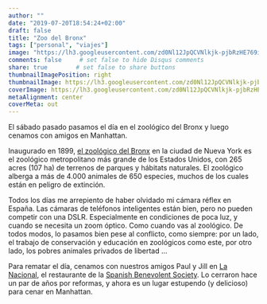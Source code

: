 ```yaml
---
author: ""
date: "2019-07-20T18:54:24+02:00"
draft: false
title: "Zoo del Bronx"
tags: ["personal", "viajes"]
image: "https://lh3.googleusercontent.com/zd0Nl12JpQCVNlkjk-pjbRzHE769iBajJwfi3ptUz6teDJls6WvHBG-U2uRBYbJA4PjjsJLW7QMvaJZH7jzsDiRdCX_0NpkC6Nfv_8t8ujJz9YUt_YOwQzx7zfJ6g1-kXhzYYJsbVK4=w1920-h1080"
comments: false     # set false to hide Disqus comments
share: true        # set false to share buttons
thumbnailImagePosition: right
thumbnailImage: https://lh3.googleusercontent.com/zd0Nl12JpQCVNlkjk-pjbRzHE769iBajJwfi3ptUz6teDJls6WvHBG-U2uRBYbJA4PjjsJLW7QMvaJZH7jzsDiRdCX_0NpkC6Nfv_8t8ujJz9YUt_YOwQzx7zfJ6g1-kXhzYYJsbVK4=w1920-h1080
coverImage: https://lh3.googleusercontent.com/zd0Nl12JpQCVNlkjk-pjbRzHE769iBajJwfi3ptUz6teDJls6WvHBG-U2uRBYbJA4PjjsJLW7QMvaJZH7jzsDiRdCX_0NpkC6Nfv_8t8ujJz9YUt_YOwQzx7zfJ6g1-kXhzYYJsbVK4=w1920-h1080
metaAlignment: center
coverMeta: out
---
```


El sábado pasado pasamos el día en el zoológico del Bronx y luego cenamos con amigos en Manhattan.

<!--more-->

Inaugurado en 1899, [el zoológico del Bronx](https://bronxzoo.com/) en la ciudad de Nueva York es el zoológico metropolitano más grande de los Estados Unidos, con 265 acres (107 ha) de terrenos de parques y hábitats naturales. El zoológico alberga a más de 4.000 animales de 650 especies, muchos de los cuales están en peligro de extinción.

Todos los días me arrepiento de haber olvidado mi cámara réflex en España. Las cámaras de teléfonos inteligentes están bien, pero no pueden competir con una DSLR. Especialmente en condiciones de poca luz, y cuando se necesita un zoom óptico. Como cuando vas al zoológico.
De todos modos, lo pasamos bien pese al conflicto, como siempre: por un lado, el trabajo de conservación y educación en zoológicos como este, por otro lado, los pobres animales privados de libertad ...

Para rematar el día, cenamos con nuestros amigos Paul y Jill en [La Nacional](https://lanacionalrestaurant.com/), el restaurante de la [Spanish Benevolent Society](https://lanacional.org/). Lo cerraron hace un par de años por reformas, y ahora es un lugar estupendo (y delicioso) para cenar en Manhattan.

<script src="https://cdn.jsdelivr.net/npm/publicalbum@latest/embed-ui.min.js" async></script>
<div class="pa-gallery-player-widget" style="width:100%; height:480px; display:none;"
  data-link="https://photos.app.goo.gl/Z3jMDXpiExMAARTTA"
  data-title="101 new photos by Jorge Cortell">
  <img data-src="https://lh3.googleusercontent.com/Qx6A0em9HOyghFE2n-oPNW_BJRhvIvKjcvAll0qHRWkrCeZdmDqJz8R8mv-dyHqiXFctKc2FR0mhYrlpF2vMU3PcM4ONbhlCUWB18MeUA1aYnwugY15xoUbhF0cibK1hUdQvf3NBI8I=w1920-h1080" src="" alt="" />
  <img data-src="https://lh3.googleusercontent.com/3nxiKkaSmUNb1m0pvjvIZkzyLgJQxPoQxbyI_UmeJNSIQqSnNgwzemKnO6MqaiSuP9M-_R_aeqjS5aIGvLYJhMIsjnFsVc6aqEEpE34FbDgWGhtzNGwx1jazrzyOMGhiKNm-iwofKKM=w1920-h1080" src="" alt="" />
  <img data-src="https://lh3.googleusercontent.com/sagoHP-V1uCOcSQ5PSK71XOsM78p8I_3AdWZjxTnL5RYguccX40XVrqx7JF12GZbSEBtjan5gDCtMuivE94YllviL1bg1jbMPoDitbhwMDhh2HZLfIOtRQYVsdnUyzWKn05dPA1sNJk=w1920-h1080" src="" alt="" />
  <img data-src="https://lh3.googleusercontent.com/7PlhUzdd31QqATx7JjG7VV8y-zLQ9PcMvFizVmusJda2Uunv7ZI1NjBXXDTDmhi4aLzn-7YzVE58BYod_4vksowwGtei9R_iHEaSrgIvHDmwLMzo5pm1r_x4urTSvjWsV88HgR3QX1A=w1920-h1080" src="" alt="" />
  <img data-src="https://lh3.googleusercontent.com/FGSMpj-UYmWunaZvPSrdvK19ZRNiZWzlYMpFzk7EBByIiMXikJMynfGJWpphKr8G7PSs1y7KLOdYrDhmrIxfd3pF9quARvG22gSy8HPJmY3eY7qw-qguNY5jpmxLzv1FxysAqzxPPxs=w1920-h1080" src="" alt="" />
  <img data-src="https://lh3.googleusercontent.com/7vLJaykoMrAcCDL__ohrIdY4_6sndJblR9LS6KlEvYEi-B4dU1hTT5cACrOlxYIDuGiZHeZYAFpyqkKAMWhLicmwFkAP-7sL2G9_lI2UuqX7qGbB2hG7l_OFViaxXwysxJ05s9sH1I0=w1920-h1080" src="" alt="" />
  <img data-src="https://lh3.googleusercontent.com/s8m7hkt2VDuAGJmoUolGewGiSwQzoLCy9O8_nvoo0VUAWOW978KNGK9rhzA7KQbSESzskRvSFgcU4LVJcgWKiTUQ0WU8YTN84sYKYZQ9DmddXeaU-AInGvi6nh8u6Ofz8C4BtPN0zT8=w1920-h1080" src="" alt="" />
  <img data-src="https://lh3.googleusercontent.com/97HYQJhx5GhAZZEHnbokzQp2TLbXPM-5UfGA79QaEUHfYqOmVkc_5aKOIVWLulv1v9xyoVT3Q6y7jtDcHeMfyBydzd8ijpCJBEMQU3oUOqVTfoX_3Y2e7R0_j76fpORfh8riL_xGsFc=w1920-h1080" src="" alt="" />
  <img data-src="https://lh3.googleusercontent.com/G4-o0kOWqU-br22m84qEKYPkdw7-6u2u7d7teZmCGvqUMvHtdqDG66tv9_CSj99YqF3TEnrfurnAH53GloFi4Qh6RocM40RnAtsQq8lhypuRfIDn2IKMgkfjzJ0VANs_KWsXifhaGFU=w1920-h1080" src="" alt="" />
  <img data-src="https://lh3.googleusercontent.com/-i1B3DmoGncUYrCTsfkUzJ0ZJGrTHOyxftO6zj7RNllTvXaR9Il44YTLIqIL8LTtTPwMHYPZJkGexfELRlFIOS0xQos0sQ6CCNablCkl-oX4Hv4au9eaOd8RVHMEFSAbGuUHr65rpHM=w1920-h1080" src="" alt="" />
  <img data-src="https://lh3.googleusercontent.com/hldizO264m0CFPpuVooyZrm_At7cfIrhbt4_f27x0H9fF-9D_khjkRJ80pHPTB8GrQVjLJ_npCFy1uB2FvSfBzB-gik5_kg0vZgm58rTVW1C7jliRabnxn0ydS1riTBFztbmSnVMhUw=w1920-h1080" src="" alt="" />
  <img data-src="https://lh3.googleusercontent.com/CVG-SKcpH0WU8sTrEGwyyTHQqtxptHLRfpfUdAnRjkZDtFZasd7k0F5I4vudt0-8T0l45AcY6bkMpp79MJOgrPQVx5rT93-WRKbGkpHHOfb-4VSZ_jHwRVOPX2-nC-EBJf9T8nbtKsk=w1920-h1080" src="" alt="" />
  <img data-src="https://lh3.googleusercontent.com/y3PMek1w_75JZ3tRN4RX0eNm2PcKpklpgYP933DFZWt7Hkal5DuissG92kdSCi27u8uzzScnBSzFMtci7qEYh6tq2p71r1tSnIhMUbAeAKDsbTiBiG0_NzptLLLkSDugDNrXjDkiYEg=w1920-h1080" src="" alt="" />
  <img data-src="https://lh3.googleusercontent.com/6UDV36TyGSh029bvsBLyiToGfO3Rl7M90BobZfWmnBIBYVBZ7ubmgrRMtToTNPNkWhGZMAyn5_1bfr4-B3tyJh5N4KcMtopg6YMS7v69KftxCFD--p_BpTGRorFCILGApE46ztjzaQo=w1920-h1080" src="" alt="" />
  <img data-src="https://lh3.googleusercontent.com/3_4606XnxFaB2WmKqBiXf9WlETgXfz8sAexpuO8MppxV35BMxqAcKc82I0E8Ra4f7DSJj62oiU8V0wqkmNQrQNdgRdlaoBxLCuJYI5oHsHWqEq6sbBp7WNJHIVgM78ykzy0aqWosYP8=w1920-h1080" src="" alt="" />
  <img data-src="https://lh3.googleusercontent.com/wSeTaVAq7xgVY6R3crUVFWaXNw7JEvGSa_MiJqhReSnwu2nD2hfMrm-YUIN2FYEbVEfVzuWyRy3AeLY4nW-K5BNHowKsPrSSHyMUc5txgvWOjq0-5TqDmlyJYk6Yhquy0fRwDlgHKLg=w1920-h1080" src="" alt="" />
  <img data-src="https://lh3.googleusercontent.com/Xwei2PZNihb3PNKv9ctAXab1UYgVK5Cb6foQDY7wCAIpMcKszMNr5KrUmsZ-JpKLTsCpznL13m8nL3658WRR8O4fi0U1Kuf7AFIJUIBNmM3nQDkTHGdU2zrc91E_PwiP_0D1QZSGss8=w1920-h1080" src="" alt="" />
  <img data-src="https://lh3.googleusercontent.com/A20iiOQ14SNxbz5jA1qrnW1LbhojXC9tRlchT9cJH4ErSOy7ce8_1nRkswDaaKRgB3BmykJfyrdj_Zk-L1Z5fS5IpaqWBuMNUA63gjFsLwjwEfTiTHOjN7t_XZHUIP9y_YGQzYfnPaI=w1920-h1080" src="" alt="" />
  <img data-src="https://lh3.googleusercontent.com/8HbAmhG21ZAwDg8DEUimyAvMfJ_AwQqflkFF_u-f8lWwfHdTk09ORttO_3qzDJLdxS-7gysLy_v6Ok_4TAvJObJJVhfmjDuy_DgnRP5jVfIZzBuK05HpNjqfqVnHzyezpx_vCLok3Ek=w1920-h1080" src="" alt="" />
  <img data-src="https://lh3.googleusercontent.com/oDVGPx75ih3oSdE1BBB-MdHwB0mRumzIsgieU9qwOHZPtzIAWW0uhdWMX48S-J0yajGKxGNbFyZ7HGm3xWYQwLw6fCjKMxVwKv2w3h6DEr34MkxqJupMS-IYDCQFdoBp3m4eQlGyot0=w1920-h1080" src="" alt="" />
  <img data-src="https://lh3.googleusercontent.com/yVfk93-WYDpMAhaxes_B1GVGKHEnRiiN2gv5Y9F0TFxo5GQvR01rLDa7ioFVU0VCwF-vTucCKxmpSjk-gtM-vQ6DzNn0xkIDA3Xkie5CqrAa-BmQeo7_tTTxaO__3vkLYinkrjjNy1s=w1920-h1080" src="" alt="" />
  <img data-src="https://lh3.googleusercontent.com/JouxZLS-SXUJwbcBhySR8sf6JeZ9olqLivgDFGlKvzF1URXfLJOPkbvlZz5671ok8scnjxxMGcFbtpy1EEs_Y6fFuYUmnd8QFQXymmINcgNW08nl30O42neUfpbLBJVR6VVJ9a0LaWk=w1920-h1080" src="" alt="" />
  <img data-src="https://lh3.googleusercontent.com/kKNqo7bNfY_Ikz1-5OvC4qB4_DKlNUjcSqR9X0tp4G2npufCr74pRGL5cVYDljEnbY3fuNAhW-SnjMLhZl3SdX0bsBU4NSlhKJun5-YaxpdN7yJ3a5xneLPtYfapCHFTqGW6Apx-4FI=w1920-h1080" src="" alt="" />
  <img data-src="https://lh3.googleusercontent.com/mP_F6r9Lgfkgfr_Gwv5Y-Kq-XHl28-wQ_sBK-oSdFVMp5SyufAdoVXDCTEExG9G36s8PlQsZBp4-3pahiINQTU9azAjh9LPqGDf3KAO6t-Q_eEDyUen8Jz1KRdeX_zDRSYMBSzb4sXA=w1920-h1080" src="" alt="" />
  <img data-src="https://lh3.googleusercontent.com/XJffd01S7mHIM8ZgLjvCk1ZlzXv2dq_Fw8kOuGNZtRkdKNZIAG4-jNHWo0jXw3FPyxIrm9iiampPT8KQVznxUp5J6ie1c23s6c_tSGNYyNWmqhaCesH-XzJZVTWxsj5cHCkK05mZRCY=w1920-h1080" src="" alt="" />
  <img data-src="https://lh3.googleusercontent.com/IZwM3unsAfY5aU6bQNECtGHTFVkkco7QSlS8NuqXhTJb60SPj8GcMq8Wow1UY8QO-gWWWOdAXZY_LBPeQ9wlNqX8983w1fjB_gsHVFY4zqHLdWB3odXfGB_uM8VnT9JEMz-sonXTXYI=w1920-h1080" src="" alt="" />
  <img data-src="https://lh3.googleusercontent.com/Ps68C2Wv8FlS5DQSyL6GffOO6ciWjIxmdW-zTMpa30IhqIYpK36EKsXtCi8YPOzZNi7L-iNOomh27A_Ke8PkRUkCbD1tjnPwF34ve9vvn1Uoz9CREClc5IiMxI7XgPEdCuoZpYYliSo=w1920-h1080" src="" alt="" />
  <img data-src="https://lh3.googleusercontent.com/__DD46Fsh8264-boP277wHKArj2NtOaVDB7SVLs6eUDVWtMbHgz8sHloLtlR_7yjrZU2XxxC-bOFE-4uKFZ1QD10rura264tVCyCMMQfwdwzguJP1MKjAszdH6hnIAHwmtYJ_-XFRS4=w1920-h1080" src="" alt="" />
  <img data-src="https://lh3.googleusercontent.com/JhzrjsS6BET08JNbyTfmBavbeIbYAD7hHSd2tYPNJzHovL5AzO0lq3Cvp8jGNivisxnbwI2yiBKW_JRNuaUAnDHqjFWlnFC6zRP888wQXgh6S5X8uk2hwezV5YszgeugKPzZcAxtZ3k=w1920-h1080" src="" alt="" />
  <img data-src="https://lh3.googleusercontent.com/ADTHvmuRcWbmawRsqbpaXBrKqklFzxkPEj5KhlXob25sDUedr5wbldalCy9KjqwkL-d0TEJ6lRfL2VsihF7Fd41taPuUtHZTPIRbo8LG4GVOSRrX1KMmcyJ8lkXsvHTiLpX5N-bX-BA=w1920-h1080" src="" alt="" />
  <img data-src="https://lh3.googleusercontent.com/BpkyU2-OzqIgfFa2wAEDDonYw8rkIORfqIe3zP3hmLbqcRmTBR6d7QPE8XtLQR3xtZed9IUI15ENFa72q5_XkaJcbY0kAa8sqOPokU4JYKVoAoE2Xzx66_1k8Gqz2fP4Snn4SnvF9z0=w1920-h1080" src="" alt="" />
  <img data-src="https://lh3.googleusercontent.com/RL9zCEcdpk95AYssUHdPJrpihgnRi_HMGp1SzjyN_MCO0Cx5YsIaVnP7jhc0lWP3FyjkXq9D2HIojkpqcVYl3Q4Jzom_c2Em0zWRGPr0muIN0PTPo7mQIHM6AEu8NIS-PYMigGeNsm4=w1920-h1080" src="" alt="" />
  <img data-src="https://lh3.googleusercontent.com/jF9Ks6Fu1IGP7GFMeCce5xskbrbY_-bNlQkUe-4UzvguGCQUt-nxe31RfuWUa0HK2JI_oS-Wt8aDPmvVmd35IPxQy-INXuqht1W7aFDhuczHEj0-MSGyXNwVC6qh8RX64CDzdEjmPKs=w1920-h1080" src="" alt="" />
  <img data-src="https://lh3.googleusercontent.com/9_5uwldagCbNfwxOAls2CXSWRuutPKIX12JBv1zdAxNSWnTOUKerL44S1kgedhjP9tc8ld1xsHie59M2Imxz5i7DqWSQ6D3S_mOh3agnYhsrMnTzB5zU3CE7LejNyGQ94cVBGVIHl4E=w1920-h1080" src="" alt="" />
  <img data-src="https://lh3.googleusercontent.com/is9EGp1z40q1Qm-FY4LcHPCnoAjuDFkEKzssOLbk02O27qveX7kYluCuRVv-E0LK8Sp5N3XLt26KiNbYwzByuDfkVSsd1IVtBCKlTnkIqTwafoBhGpO77Lwo9KpDloW8n2A2PtMO3Yk=w1920-h1080" src="" alt="" />
  <img data-src="https://lh3.googleusercontent.com/xBiDdypeI0eKsdXXYQRGxJQ4kP8ySbRPLOd5DLlS54SGgWjPaFTi6-T5jAgc8fwwMWEySnj4Wy524Rdzi3_DPjTMMnjkmhrJ7Pl_uq8S_OkkDvtUUfKXJeFr1n1GMCQbqW0bbosnDM0=w1920-h1080" src="" alt="" />
  <img data-src="https://lh3.googleusercontent.com/4vMFlEr1AUH8WiUcIpZZ1wWIzdXK8epTLN0grdeRRGrOyOGH72SGJDg-kVEZrNuxYVmBChqRMtMD6h8KOWAlfbHH1o4JYQkoA-1T0e6xDs_mZpbg2guLVR-R4snIPG1BNHYLhfQYrak=w1920-h1080" src="" alt="" />
  <img data-src="https://lh3.googleusercontent.com/d_B1kMXqGU9yhpwgMhMKbs63gSS804zAw1SIhyAY-zNA2TtWUnb6DY6Pmlsmr-TpAn-Wha1bktGRo90IqhP9-VJNSgTlqBSxNtHh0ksI08lCI5CkhEBpN-oeFdafCBDo2t95c2QSuIs=w1920-h1080" src="" alt="" />
  <img data-src="https://lh3.googleusercontent.com/mgFhQ46YPlqdiTutRc_6PACrBPFSpmXhu7dy9oAPy5q-VpbMrM0QogZelDtYzcdW2kIzRacMgbeBo8Z4IweaTGAKbFUYQrLqsKBgIiECsth1JqeRRGEtafh-TcjH4YsPs7_KJ0CBFjY=w1920-h1080" src="" alt="" />
  <img data-src="https://lh3.googleusercontent.com/jaQNiJnviqGMJEyGugTpiDPvTYYFK82fBnJzjUPTL4OlEG65SyGldlXQP4_Z0vfh5IJ3bS9kVIskt4wp6yMpaYY7N4JKRroF-G7L3LkU5b1HNiXGxYHYr04IfzBgtX_AV4N1FmxnIDo=w1920-h1080" src="" alt="" />
  <img data-src="https://lh3.googleusercontent.com/DUuk3zCc_czJphtr3VSOrksEqhTLzpDY39sRPpY3tzgoYpL_pI39pDbbpy7jamcUAnaTIkRXbMupMSLz-3LOXSZxhvAejuY9u7SXxYmmsuTOWrLonI-oZhuluHZ02LiD40NKGKTCuuI=w1920-h1080" src="" alt="" />
  <img data-src="https://lh3.googleusercontent.com/B_y2YP64KnyDEmLHorWnwNINhXfLrbf00IWjit5mop1aTNibMV6rUkEMLvYDyImixY2dtHhBmtDXFf9ITsfRmCASG2ba-QfdRmJMcVVWbQMMIbd34d3ovrWl5_qjaNl83Njzt2v4wbg=w1920-h1080" src="" alt="" />
  <img data-src="https://lh3.googleusercontent.com/PV8nZLO6NZnTiazZPdAMEsXUn998yu37wreZWTctE1UOgS0pTFjvqHFCFAlcikgVhhxqpeVPhRFZnAVMnSgB5jECoVsGK0PKApAMKXXnjewBf-ldZwbaPnlcQ-1IGKKEragLY8w8IDY=w1920-h1080" src="" alt="" />
  <img data-src="https://lh3.googleusercontent.com/DV0ulFh8j7QEbRVXXzPHhp-uDBZb0UgojzdKd0ZidX60jF02zPrJC7hLrI82kzXGgLhKZOq8kfMk2h3xNYLgl_0wh_iamUP7vtkWwATQJfVEGWKmJnFaWzSynNy8z46RerLutwhWIC4=w1920-h1080" src="" alt="" />
  <img data-src="https://lh3.googleusercontent.com/XuiuRQHNCupo2CjiKdCHhEoDMPNN6zvqF9hUnFAH-Q7YBHj5eMrWd2NDn_ECzbOBL83ot0FFjzFocu6RmFAPfIp3hVfam7jZskSVB8VlpAHbBzO3jyoJV02SUahK186HuMVM-nGJ7Tg=w1920-h1080" src="" alt="" />
  <img data-src="https://lh3.googleusercontent.com/gIx_0xg2DPixL9ZoL_6kXqSVh05T1Q1vPi8R_LgK-pHc9f6mnzZFdwhMiX6XHKsQ7UV9bAtSq64tl_62TIkbeCc4QVuUIn62Uxydre9Pre0OzcQUtVAaYQLTTA4vN2qxP3NdTaTBnrg=w1920-h1080" src="" alt="" />
  <img data-src="https://lh3.googleusercontent.com/w353ueEpUvjeXhCQBbiC4sUm1NgYTQaE-K_c9T-pJGrqzKbtHQy34rGcbnfDv0PcptoHhzeAVORiHdqXrzoLST-DFx_Hyl-OHgeI5c_3ruaG6OZK3H-1k6MheFtq3gL0mHBOrmfEIZo=w1920-h1080" src="" alt="" />
  <img data-src="https://lh3.googleusercontent.com/rO6e0K7ZKIBz-_0aYVuWaUOYPdhWQv90Wr-VLUHLWwvCNB28ArZsyt14wFQgwtLGP82FohwP84ksGebLwowPSwxrlIuZZuCSu0LMWKgdb9J2AsfqF5CnKPkNHMa-OVjjCcbYDyjKwH8=w1920-h1080" src="" alt="" />
  <img data-src="https://lh3.googleusercontent.com/wbUNTYHnCxW4xdK_WhvodpSRawrlyQVd2VNtAsWNIWiQ1WL7xdzvypmt-47ynV1vaJSCXn-55Yjxogon-toE2bSCipBPYTlwysC3zX7k7CJn_xXtdwl_g0Xo6auBIDqPH3RqE8UTfnY=w1920-h1080" src="" alt="" />
  <img data-src="https://lh3.googleusercontent.com/mjUIJq-uSU9M7XgNxtenyDUbVnqoVPSBmXDKkwYxRLAlThV6hHC6Dlk7nRWnCUlgySIuVac3Z847IYCGRKVasxK5f6gpR2AeDfPO1B93BwZ8BIwoVKry9oHT3d0Efes-bze-MzUbcxg=w1920-h1080" src="" alt="" />
  <img data-src="https://lh3.googleusercontent.com/OHeVU4b9iNNtBfssdh3F3r-EztFmz5QB1cLTMPvwMO1aCzwhltYu6t2XeWsqSSjjFY-63Ez9UtGaL5WdX3zK206KBEhzjb83N3ItlgazZG1s9IHLEQYTYCQP7J_Pf-YjTBZcOXO45kw=w1920-h1080" src="" alt="" />
  <img data-src="https://lh3.googleusercontent.com/OakKPLlX5fCjx50Pcdkk8eD2twOM0VoCyrr2Em5Y28KlG9M6nYG1ZVGqp0Oi8grHWD880LtjFGUOZnr8jhPpR135UGeV1yKgxSd8I7VP3lCoNBBYDFqm7lPqOJdy3ao98_mQdEhN9YY=w1920-h1080" src="" alt="" />
  <img data-src="https://lh3.googleusercontent.com/lOSVaheu7mCm8jwUDBDntkhI2Ar-GGTnm1HVma45MQKE8YeilBMnbS9EyP4K-Wbeck2vCUFbpfkLbJcktC_MuDTzZuutqrD-JmW83ZFYwrEPI7EjKTBb8kKS8Utej6d0uU-UpitxChE=w1920-h1080" src="" alt="" />
  <img data-src="https://lh3.googleusercontent.com/YMyYDAvDXugXRddbi0xiI3nADB4i9yUy5ixBK0B1Z4UJ3RR0z0reJf-L8aksTx7GrJCmN1T0ekPiRM3gw-GNRDZ_NRjiphHNmglFs-SZu1SXHbfscHVm4i4BqZAWPYYcfKGHHFjtlSE=w1920-h1080" src="" alt="" />
  <img data-src="https://lh3.googleusercontent.com/f6X9TcOglpvCFvY5kCH0fO2Eb04buqIMxBomqm20hLUlVFNhT0MMLYCCPAs-dvLZE2AzzZznlVELt8ovkwyfYwyTjuaVl-FKpRyXKK_D2YU6Rwr48eGV5si7ZKBVY1ZYG5aPFgwI-xI=w1920-h1080" src="" alt="" />
  <img data-src="https://lh3.googleusercontent.com/MFXXVDPAN3ZPi0od7dCRv6sU4jP0_hFvHGIwLv_9iytfUL1OQuTOO9AxMr0bmYwfc2ZTNhUuk-GC6Q9jJSBHwoRTQQPQH2Rbo5NLc3yIZashuLBPYRrRIAa-2rRGFM0fYf7ADmYT2F0=w1920-h1080" src="" alt="" />
  <img data-src="https://lh3.googleusercontent.com/qLTkR_121HBqwUHt4LodxKAmV0ouqX-N0Gb0DBAjiBhUsf8lk8e7cVkmPIXacJSbdewIE1sk8DfG5GMVgI8cd7Ny1PdSvLqPMGCL4-5CaCEKf6DosmLiDChmZgfgBG9ecmdrZbEl898=w1920-h1080" src="" alt="" />
  <img data-src="https://lh3.googleusercontent.com/4meWIsOQQnEruIhqmiCWz6UA5KpvmVzkjBt5rm6WylRG_e9xLLbgHrrIRAhS5_zn0Gz6P6S5fHLsa55nAZ6CelceMGGJJu39oHYjFyUXeIn0rwpu0YZqhiPZuVppYVEIiuT_ick68OU=w1920-h1080" src="" alt="" />
  <img data-src="https://lh3.googleusercontent.com/mERVIQfiSq7O1iBVGZimXcKUoC4qVYz3HJ6J92o1k9zoaaLaSuS9EVMsqPcfWmk5qwAVbNhWm_9AoXB0IUXQc0jhwBKZM1uRDcvclnG_UW2Blq9kbuC463bFH-tRBXmZvDPjGnmeP9s=w1920-h1080" src="" alt="" />
  <img data-src="https://lh3.googleusercontent.com/z9UtyhUh5sYUl0jQN49-_J0_Yio625wScYNEE7BrsAgXmV_e6fIbrYIstIu6ZYdKhW8HtCUpx1l7BtlWmi-KRBhefEeMkmpUrLLbPmc4Y5Cu_HjUTZtSTH5uKeW7vk4Ew0akcafzEKI=w1920-h1080" src="" alt="" />
  <img data-src="https://lh3.googleusercontent.com/4E64DbC8Md7PxWAHie3yBc3HU1xquUtuZ7kZ3y49L1GAA95YZ6yjHRi_kYLqa7WU2F3mdv3I0bzV15BojxAUWeBYoX_EivEk_OYcVoE-ydpdM6Gs2Sc7bcdaJJDrRSnc-eJFaUqEYZE=w1920-h1080" src="" alt="" />
  <img data-src="https://lh3.googleusercontent.com/EiuswlDwyfO5E9yC7_m_4B9Tyt-5GVWgHZoJEkTfd-5hwTWxQdghYajxCdKfAiW6JxignavcOqW26lybLlEfDuZF2m0HRTmhkjrJWd9APceAA70oxUkr0jRJkLQn1AJUREkq1_i1yrk=w1920-h1080" src="" alt="" />
  <img data-src="https://lh3.googleusercontent.com/Q8291veKG87LTzZx3EF2qyjQrinvcq01VSq_Fho9ZPx_LtFnqcXJZXKrQwItEac8DsPOmYhL0D2KFW6db8XHegHa7OP-3HccYYXQprrEUEsPeCu-99zpTe_Gc3sk2xD5_xn3K5u3ZNs=w1920-h1080" src="" alt="" />
  <img data-src="https://lh3.googleusercontent.com/DxBDuNg0xCWwGXiJbc792HKUJ0_qTJ_JyvGey0A1QnIpJS0vkaOU2N6ttY9g-7HTAzuxalsCIi9Kj6g4Wz9Po_Nh3ire8HSdcD8PQqHEjoHaazNRJsGvQsn9owW7OHt9axC9dxLsU3I=w1920-h1080" src="" alt="" />
  <img data-src="https://lh3.googleusercontent.com/yP7f2dQ4VFfb5TjlmLGDvFiizbko5H9rPpNkYtyBoNFg_egAcKI-WpnAYjDFJM57aqJlhx05uGIE8nmWlogtWu5Ec6tCs3BoNnKUZgb0zNkNHQeLJYcqv4woQW9V_Y0vmbNwrlFsBCE=w1920-h1080" src="" alt="" />
  <img data-src="https://lh3.googleusercontent.com/oQL7aodsdwHMVBzSx29DCiyg1A48B00IrsFlCSpka-i4dZKEYKOVFyHoRn9rSgrl3nmI-CWqQEYdl6lTIdqaWyR7-CcGeFcl5PIkCNCyTxS5HqKt4PCrQ88FNSIG9D2lUipN8pKt07k=w1920-h1080" src="" alt="" />
  <img data-src="https://lh3.googleusercontent.com/OUP--6oJEXh39D9HfEJdB6twWFpXQgC1WE5s8R3ItSACtrovz5cjYcZA9AplXEN7vpFh8PSP5GGhugiYRnN0El_nICNg_336ZomZisWw5POaTKeKEQMWpcxtTnYWzo9Z3qv6KoIWuMM=w1920-h1080" src="" alt="" />
  <img data-src="https://lh3.googleusercontent.com/plHQTXurZjYsEPQPnE1_Bl9aZOmhfV0VXR4S771ABP8S6pnpmRrCsXzWOFTua-SbHu7glYEVeyXMoIQGMqQJk3TWAZjzVOONPLWrYhSNr6y0LCoZImJoLyVCU0GnmZmdp2JUJAc_Urc=w1920-h1080" src="" alt="" />
  <img data-src="https://lh3.googleusercontent.com/GX6UVABh0sKAL3j2ulVIVVFgktMpz8MLPdb8MacD_7YTqUkhyP_3DYFLOFCaCgLuyUR31hA_8h2xME3ytzVo39Yho3X7-JY0XgWlkyGNDi7h5jox2ktrv04WNnpKQCNZ9QopCK0lZ7Y=w1920-h1080" src="" alt="" />
  <img data-src="https://lh3.googleusercontent.com/Iyr-8UAhKlprv3VWIDHBpCB30ipo1Rc9WKoTDIO6Zfzai8rAhfjSnGVOSsnS9Zl-6MX-kCQxHMzFBZ1u8Ux6lyAW8ZSjcJTRK4OXe6EcvHFR7UZZPj2gIhgaS-L45UXTlzXokXvfYqo=w1920-h1080" src="" alt="" />
  <img data-src="https://lh3.googleusercontent.com/aso3cjitbWCMox892Blvt6e7X-ooQ91ehOxEhGrKC8TdWOhKuhtaZIu1iNrYXuol4fgM62saVb0uIKm6Z3aHGiI96GeAHNAf5VUBRXHAfJFcQWW0YLjxil2stA7FRXxf_-Tl6P2Q7Nk=w1920-h1080" src="" alt="" />
  <img data-src="https://lh3.googleusercontent.com/M_B09qoJsK71EtVjAfbpRyQ7CK34omWWNV0BzxC44lwmmDVasygsZ5k26PPT0uXWUe4I1iJRCacWcd9UjmiK5tPFBPGgNiUARDObjzcLl1e7ieW9v0lW0o4WcK_znAM0mjCYoLolubw=w1920-h1080" src="" alt="" />
  <img data-src="https://lh3.googleusercontent.com/K96tzcQ2LuOqbAKlYAwjdXY2cTO0rO77KkD6-jr061nK0IBor5YDiEUSGv0bGsRnB_dmqh9mwjcuWRWRSf9gHpCx5yQwuKV0t1fqtMvJuY-pOHEmF-zQ0CWZ2DDV3acvhX_H2gLBIkI=w1920-h1080" src="" alt="" />
  <img data-src="https://lh3.googleusercontent.com/cA7j3yauVo5IUQpwDdtsuxnRBA_7iZxjm1lxeclBmyblUeWbYlblT9U2o9hXAhr0-rlw_vAE9ec0D3T9kV58XQeZphIFcYrgaZsxvh-W9_Dl6d5pzEBtSSfJrsEH62mXFf6SCszig2c=w1920-h1080" src="" alt="" />
  <img data-src="https://lh3.googleusercontent.com/-8yIfjRIYaP7k-2Brrsc31Wtll_-y3tQkh2aScH5jfkFsZLjHQYzycRqptVS_tq35yxa0sSvW98s9k-CIacEMSToojCpvQUXUIqunGu1wUnuetcOaSX0HMmYyZZtwn0EyelP51qrmpo=w1920-h1080" src="" alt="" />
  <img data-src="https://lh3.googleusercontent.com/CT3IBHgGTvyVRua2dguw0Ussqajuc6G5aBK18XTJC2gFnUM0UZGDB-QH43KkPAue53Wwxaf7cfcALTMUhLHB-mMVSTjSrJFdx8X_4SPqEwTTEA5g8uGMfzFM_rtU5HTOBeI3gF01p28=w1920-h1080" src="" alt="" />
  <img data-src="https://lh3.googleusercontent.com/GuFj2UnAzr2-0BgcdtKYx2XYC8GKgH2NJyIPF1U8-MQlTDmbE-PCYFkP9sFcSmziRjElmJocbx5lMcW9a-v8Y-LN2NSPhiirLbuNBsO4vTkaUg1vE6W-M_EGSjv2HvVKgtKVrwi594c=w1920-h1080" src="" alt="" />
  <img data-src="https://lh3.googleusercontent.com/RAgjVJcJ9WhQvoEUuzMz1X8IyqcDwWpSLWYVIjGNUZ3uZ1E5X5ffKIW8ezIWFUkoPCJESWQKTUUF7wZ4IfE7j1NXIznYUM202LAFN186D71qQU4iFljeDOIWbwGNC_l5-trZLlUasyU=w1920-h1080" src="" alt="" />
  <img data-src="https://lh3.googleusercontent.com/UkOQeu-HtOPG5si7Zc_9H060q8DToumPA9s31IdFBlscRr84wQYsKe2EIBqbWDLiTtAXLfavRTeHfQW-91BRH1eRT7KXGe-tsLOSwn3jJmtyoa7rGhIj2zcBEd7uW9iOUmyjaRcg1yQ=w1920-h1080" src="" alt="" />
  <img data-src="https://lh3.googleusercontent.com/XPurD1EyO_LWk5AntUITUKvyKQEmRj5j8QAxZyJgfAGPyB757pTKrBo565KEs7rPoK3nWJ6Y_fBNoKcS2WnngfiNGmQY8AnjIDfv4LfwcgfOkSJtHuyZokhr-Zz8T-5abg1HEsFa2w8=w1920-h1080" src="" alt="" />
  <img data-src="https://lh3.googleusercontent.com/BTX7-WmQQGd6rPd3ZQtMd_Ceq87Rx3kj_zVXdlIayJ4QdUBRDmO2tG25dHzl5K8x2-40nTfvOrfAAl901rkGVqbFY2y4JiMlFLbUpAlqfEJt9Hfp78J_9yreUhsS-Qdne8GSLVjBkoQ=w1920-h1080" src="" alt="" />
  <img data-src="https://lh3.googleusercontent.com/yG4VtStwHCP6me-OFdpqtjDO8_3eFNGN4NdWrKwqCjaKOXWW4d1ce_I6Wl9To0mKJN0FsxgudR_98_zn-5r9FJhqXWEmU1JrYWdqsb59TJcEeW9QrU80DFaudJJSbM9WPHkpUzCHHKQ=w1920-h1080" src="" alt="" />
  <img data-src="https://lh3.googleusercontent.com/CeoRTaxisGho9HU_PiY_r_Yi5n29kpJv0uLi-cobqc9I0vBUwojqH-454VDiKkl71N1wWtfsW01rOu1yDDRjU3XSERa2NY9DhktR7lHMQ1UNXpyvo1r9xL38nsb2MHwnfouexYbRnwo=w1920-h1080" src="" alt="" />
  <img data-src="https://lh3.googleusercontent.com/Lbh005iOchArKqEXWgsO6vayYXd_Ob0OHnFFKNGNkIlQAhtE1yXzyXmrA2Fj6fmPpcx128xpYAN4ISpV1MJ_uCOgi_lhEH-5vKz5H-CTp79w84AasjtOovTxjyqsY_WLQG4hQi-0Gqc=w1920-h1080" src="" alt="" />
  <img data-src="https://lh3.googleusercontent.com/ACeeIUWc-cG9ZTG0TR9OJAJbbWhxZmjrZMdqWUMlHKV7_R6uQu6XUvUaErqd9CEPu92y3b1wh75aLNF_RAzsKsWy1yWD2MdGvKkQbxzAOH0CK4PN8RTl6Dw-lPCfD0KWCWMB1au9M9A=w1920-h1080" src="" alt="" />
  <img data-src="https://lh3.googleusercontent.com/3Z_WQfkJ5QcP19g-2T9H37sZDuUyD3kOTpf5rNqBTMdSOoHcFDusyZAZc9tJS93Udxhn2s8TYrieRpcxQDY19nf9s1tRiqHffw_awnjhw6MGOc-wBVxRrlf-w9i4E5FuGGm20NYH69A=w1920-h1080" src="" alt="" />
  <img data-src="https://lh3.googleusercontent.com/j6cZHZyM9SmeZpeem1MlnYKPSzs-14haT1Sa1actvuXN6oK6PH9-gIXCp8G45se7Vk8wnmFgjf2vqyDrYAMl5wKjWx2cTYiIK1XcL_8bwg459Zh4ySAyDxfBYtc8laage00U3XqfTDE=w1920-h1080" src="" alt="" />
  <img data-src="https://lh3.googleusercontent.com/X4XccJch-7-W3hPunRrbt4z-MvQxzhb15EGnq4Oh8lvtf64V-z7RMpeygNmr9JH5XUfyEZP7Uc9IAeu8IffsO9VNwe3ERqHs2ydaICL4J2lc1p5DIbEVGs6hgZss7M2MGsvmTnoQSTo=w1920-h1080" src="" alt="" />
  <img data-src="https://lh3.googleusercontent.com/kJ2PKk6MjzCyArOMuyDUwFXX3MPhXWMH16IrPhXSJz8G_M5BR84EG7IlOyIlMdZccfIx05JShtwiLD6nDOyVvKPy-6kOvcrxcTQX9lrTgFhEXEWuOzQc3niuND2DvIVwilDFHrOhFds=w1920-h1080" src="" alt="" />
  <img data-src="https://lh3.googleusercontent.com/cEquv90haSU2DTD-JDMMAt8rF0aUc_WELPMoON9HnCpYHyzmzI2bXVRp4SGghGUAeLGW9a8Fqsw5qsI4wjb3OzyAqOt4V9JJvQSN3oig0_hr4g-tZFHhm1maiMQ6-_5TybBrTXuYNRk=w1920-h1080" src="" alt="" />
  <img data-src="https://lh3.googleusercontent.com/jDuptv2AdpoC8sHN8sqLJxndqzQYtM1oc5KFaL-OiNR6K92LuHaE9udkMmRhLck8lTX04yNnVOdBEW0Sx1ndaTefaoVmgaxZ3zrimk5jGvDYkfOTVEkzz_GLvU5bijvM1EnQulcIYOA=w1920-h1080" src="" alt="" />
  <img data-src="https://lh3.googleusercontent.com/bG-_3RdrMEie_lsx1xyaRmxTGUUSQMlVmvldqrql6_47fa9AjUziRiartWec5_bOaE1dVN2Pp219uKiXI8KvfVkO4tndUwRk4mKPP2DaiCBDvZO9IVhWpl69GspOFO1JCABYk7zNoNE=w1920-h1080" src="" alt="" />
  <img data-src="https://lh3.googleusercontent.com/T-QJK0CGtm_FdMiAlY8QWp3uux6EwOCX4zfzjiWD_b8oceWMwevwKyD5nOz90__cTGGovqN9aUOyfcdbtU_Stj8WCBCvVfUcGOP742V8mO8DHW3ORyuIIVskKjLFxU0_kdkPcx9TpRE=w1920-h1080" src="" alt="" />
  <img data-src="https://lh3.googleusercontent.com/rR5aZWBTL3vjY0fvBEAHefDNKNVFHcWHQDO9mj8m-vli_xzfM2YBFMqwx-3Ye13mCKEb3hpXFLaMk1B-wyyyUyjVsnYac3yEAL-EfSmdZkVKCTs90XsNKV0VZrHaFwxKpJvQFoB3O2M=w1920-h1080" src="" alt="" />
  <img data-src="https://lh3.googleusercontent.com/QJ-Ls3z4t4NsZCQCb4yQC6hsPx6sctXauAL43lf6aus2DNO2_Cfw8MssTxcWp1_0sEjOAM5dXpFSE4t8jMgNyAiHoZI1hYp9gV2BUTpvEcoWPp2mBrlSp2R_GuT1HZq6_tAiamUJCE8=w1920-h1080" src="" alt="" />
  <img data-src="https://lh3.googleusercontent.com/2eq59TibU5pZl55rXcApZa-zjop1bCiap9Qj1cOqN0QRWCfkRaDtDEipV2LZnD0GbF6fjKOyo9u5860fV4CKI18BghqK90oC7UWSfFJgwCQ-O_I7zJ7OsDbXPao9J6DyjUc3Lfp-9Oo=w1920-h1080" src="" alt="" />
  <img data-src="https://lh3.googleusercontent.com/17q7VdFplqP_SnsrHxTwTtLTXaeH_cH1d6kPZwGtjJKrRfeUEXwTu2rLAMqHpxgEYNolL4wchfe9aSjfvFmgU3_1DaHuqLl80kCJFmIfwP9ddtrfNCWDmXAMMwhInEBJEM_qT_U54t0=w1920-h1080" src="" alt="" />
  <img data-src="https://lh3.googleusercontent.com/-v9WyowN3HOI-ej-CdOaXAQhl1H1fz8ajQyBslERLhjBrBZyly_gp7q_4YJDZWFPQsIbcI7bI2nDvsfmum0zjKMIVFzLneii9kg3O96pGxs-a25tWisezCLwwQ9_4vJfCxblw56n_Ic=w1920-h1080" src="" alt="" />
  <img data-src="https://lh3.googleusercontent.com/rBLkb2nQK5IuINUFIg32XAPfNl02eiCHceeezdHQEhHDKuX2rcFJ1U2xvkjJzk4Y3udAOS57vqS1hWIQ3i0pvHH-_duaoKnBnVFySgjM4aFX4SiodwCNIfgo-N9hWZDIpfFFL17oJN0=w1920-h1080" src="" alt="" />
  <img data-src="https://lh3.googleusercontent.com/ZWbLdkdguNqIGfkKeKCe1tXsdDNdjrVb8A1yrTpK9uBSiroD0LH1gN-9Dz-SgNonMUDEbBFIW-r6ICbAV7mxLPVF1HEuHOk8iu6dzVZaDi0FmY7k9t9OdRdDSohfA1QiqAtmnYeTYcs=w1920-h1080" src="" alt="" />
  <img data-src="https://lh3.googleusercontent.com/4xiGZVaL-FJlyNjvIGJuC1vbY5TDWqq2NUYK5rpQ91VuUNHorQG4KDbry4iF99Joz1OM7c4G0Nw6B5ob4C5B3nEDlKukvkJZ-UJW-emoHgQb53gwgLJplfocfqwFb4Ds0cTG_nEOuoQ=w1920-h1080" src="" alt="" />
</div>

